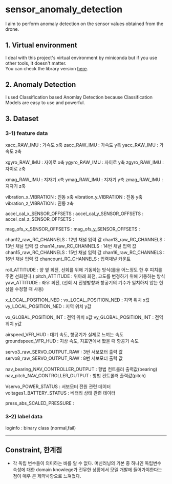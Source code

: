 # sensor_anomaly_detection

I aim to perform anomaly detection on the sensor values obtained from the drone.

## 1. Virtual environment

I deal with this project's virtual environment by miniconda but if you use other tools, It doesn't matter.  
You can check the library version [here](https://github.com/choiyun9yu/sensor_anomaly_detection/blob/main/requirements.txt).

## 2. Anomaly Detection

I used Classification based Anomlay Detection because Classification Models are easy to use and powerful.

## 3. Dataset

### 3-1) feature data

xacc_RAW_IMU : 가속도 x축
zacc_RAW_IMU : 가속도 y축
yacc_RAW_IMU : 가속도 z축

xgyro_RAW_IMU : 자이로 x축
ygyro_RAW_IMU : 자이로 y축
zgyro_RAW_IMU : 자이로 z축

xmag_RAW_IMU : 지자기 x축
ymag_RAW_IMU : 지자기 y축
zmag_RAW_IMU : 지자기 z축

vibration_x_VIBRATION : 진동 x축
vibration_y_VIBRATION : 진동 y축
vibration_z_VIBRATION : 진동 z축

accel_cal_x_SENSOR_OFFSETS :
accel_cal_y_SENSOR_OFFSETS :
accel_cal_z_SENSOR_OFFSETS :

mag_ofs_x_SENSOR_OFFSETS :
mag_ofs_y_SENSOR_OFFSETS :

chan12_raw_RC_CHANNELS : 12번 채널 입력 값
chan13_raw_RC_CHANNELS : 13번 채널 입력 값
chan14_raw_RC_CHANNELS : 14번 채널 입력 값
chan15_raw_RC_CHANNELS : 15번 채널 입력 값
chan16_raw_RC_CHANNELS : 16번 채널 입력 값
chancount_RC_CHANNELS : 입력채널 카운트

roll_ATTITUDE : 양 옆 회전, 선회를 위해 기동하는 방식(롤을 어느정도 한 후 피치를 주면 선회한다.)
pitch_ATTITUDE : 위아래 회전, 고도를 변경하기 위해 기동하는 방식
yaw_ATTITUDE : 좌우 회전, (선회 시 진행방향과 항공기의 기수가 일치하지 않는 현상을 수정할 때 사용)

x_LOCAL_POSITION_NED :
vx_LOCAL_POSITION_NED : 지역 위치 x값
vy_LOCAL_POSITION_NED : 지역 위치 y값

vx_GLOBAL_POSITION_INT : 전역 위치 x값
vy_GLOBAL_POSITION_INT : 전역 위치 y값

airspeed_VFR_HUD : 대기 속도, 항공기가 실제로 느끼는 속도
groundspeed_VFR_HUD : 지상 속도, 지표면에서 봤을 때 항공기 속도

servo3_raw_SERVO_OUTPUT_RAW : 3번 서보모터 출력 값
servo8_raw_SERVO_OUTPUT_RAW : 8번 서보모터 출력 값

nav_bearing_NAV_CONTROLLER_OUTPUT : 항법 컨트롤러 출력값(bearing)
nav_pitch_NAV_CONTROLLER_OUTPUT : 항법 컨트롤러 출력값(pitch)

Vservo_POWER_STATUS : 서보모터 전원 관련 데이터
voltages1_BATTERY_STATUS : 베터리 상태 관련 데이터

press_abs_SCALED_PRESSURE :

### 3-2) label data

loginfo : binary class (normal,fail)

<hr>

## Constraint, 한계점

- 각 독립 변수들이 의미하는 바를 알 수 없다. 머신러닝의 기본 중 하나인 독립변수 속성에 대한 domain knowlege가 전무한 상황에서 모델 개발에 들어가야한다는 점이 매우 큰 제약사항으로 느껴졌다.
